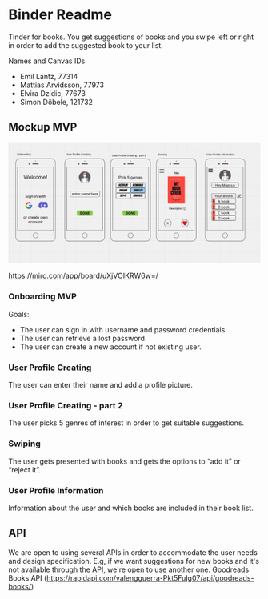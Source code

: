 # Binder Readme

Tinder for books. You get suggestions of books and you swipe left or right in order to add the suggested book to your list.

Names and Canvas IDs

- Emil Lantz, 77314
- Mattias Arvidsson, 77973
- Elvira Dzidic, 77673 
- Simon Döbele, 121732


## Mockup MVP
![alt text](screens.png)

https://miro.com/app/board/uXjVOIKRW6w=/

### Onboarding MVP
Goals:
- The user can sign in with username and password credentials.
- The user can retrieve a lost password.
- The user can create a new account if not existing user.

### User Profile Creating
The user can enter their name and add a profile picture.

### User Profile Creating - part 2
The user picks 5 genres of interest in order to get suitable suggestions.

### Swiping
The user gets presented with books and gets the options to “add it” or “reject it”.

### User Profile Information
Information about the user and which books are included in their book list.

## API

We are open to using several APIs in order to accommodate the user needs and design specification. E.g, if we want suggestions for new books and it's not available through the API, we're open to use another one.
Goodreads Books API (https://rapidapi.com/valengguerra-Pkt5FuIg07/api/goodreads-books/)
